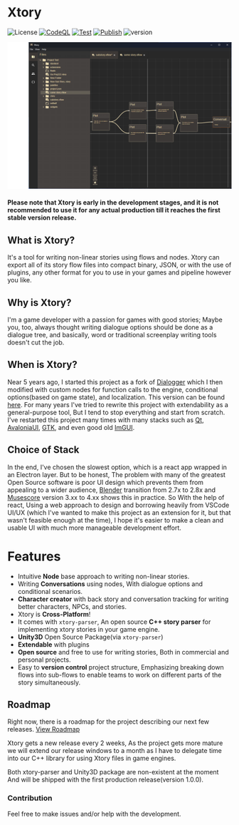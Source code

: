 # Xtory
![License](https://img.shields.io/badge/license-GPLv3-blue.svg?style=flat) [![CodeQL](https://github.com/rzvxa/xtory/actions/workflows/codeql-analysis.yml/badge.svg)](https://github.com/rzvxa/xtory/actions/workflows/codeql-analysis.yml) [![Test](https://github.com/rzvxa/xtory/actions/workflows/test.yml/badge.svg)](https://github.com/rzvxa/xtory/actions/workflows/test.yml) [![Publish](https://github.com/rzvxa/xtory/actions/workflows/publish.yml/badge.svg)](https://github.com/rzvxa/xtory/actions/workflows/publish.yml) ![version](https://img.shields.io/github/v/tag/rzvxa/xtory?color=ebdbb2)

![Xtory](https://raw.githubusercontent.com/rzvxa/xtory/master/ScreenShots/screenshot1.png)


#### Please note that Xtory is early in the development stages, and it is not recommended to use it for any actual production till it reaches the first stable version release.

## What is Xtory?
It's a tool for writing non-linear stories using flows and nodes.
Xtory can export all of its story flow files into compact binary, JSON, or with the use of plugins, any other format for you to use in your games and pipeline however you like.

## Why is Xtory?
I'm a game developer with a passion for games with good stories; Maybe you, too, always thought writing dialogue options should be done as a dialogue tree, and basically, word or traditional screenplay writing tools doesn't cut the job.

## When is Xtory?
 Near 5 years ago, I started this project as a fork of [Dialogger](https://github.com/etodd/dialogger) which I then modified with custom nodes for function calls to the engine, conditional options(based on game state), and localization. This version can be found [here](https://github.com/rzvxa/xtory/releases/tag/legacy-version). For many years I've tried to rewrite this project with extendability as a general-purpose tool, But I tend to stop everything and start from scratch. I've restarted this project many times with many stacks such as [Qt](https://www.qt.io/), [AvaloniaUI](https://avaloniaui.net/), [GTK](https://www.gtk.org/), and even good old [ImGUI](https://github.com/ocornut/imgui).
 
 ## Choice of Stack
 In the end, I've chosen the slowest option, which is a react app wrapped in an Electron layer. But to be honest, The problem with many of the greatest Open Source software is poor UI design which prevents them from appealing to a wider audience, [Blender](https://www.blender.org/) transition from 2.7x to 2.8x and [Musescore](https://musescore.org/en) version 3.xx to 4.xx shows this in practice. So With the help of react, Using a web approach to design and borrowing heavily from VSCode UI/UX (which I've wanted to make this project as an extension for it, but that wasn't feasible enough at the time), I hope it's easier to make a clean and usable UI with much more manageable development effort.

# Features

* Intuitive **Node** base approach to writing non-linear stories.
* Writing **Conversations** using nodes, With dialogue options and conditional scenarios.
* **Character creator** with back story and conversation tracking for writing better characters, NPCs, and stories.
* Xtory is **Cross-Platform**!
* It comes with `xtory-parser`, An open source **C++ story parser** for implementing xtory stories in your game engine.
* **Unity3D** Open Source Package(via `xtory-parser`)
* **Extendable** with plugins
* **Open source** and free to use for writing stories, Both in commercial and personal projects.
* Easy to **version control** project structure, Emphasizing breaking down flows into sub-flows to enable teams to work on different parts of the story simultaneously.

## Roadmap

Right now, there is a roadmap for the project describing our next few releases.
[View Roadmap](https://github.com/users/rzvxa/projects/2)

Xtory gets a new release every 2 weeks, As the project gets more mature we will extend our release windows to a month as I have to delegate time into our C++ library for using Xtory files in game engines.

Both xtory-parser and Unity3D package are non-existent at the moment And will be shipped with the first production release(version 1.0.0).

### Contribution
Feel free to make issues and/or help with the development.
